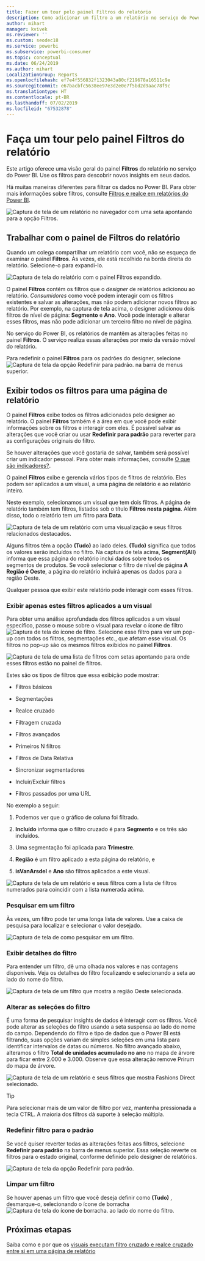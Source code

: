 ```yaml
---
title: Fazer um tour pelo painel Filtros do relatório
description: Como adicionar um filtro a um relatório no serviço do Power BI para consumidores
author: mihart
manager: kvivek
ms.reviewer: ''
ms.custom: seodec18
ms.service: powerbi
ms.subservice: powerbi-consumer
ms.topic: conceptual
ms.date: 06/24/2019
ms.author: mihart
LocalizationGroup: Reports
ms.openlocfilehash: ef7e4f556832f1323043a80cf219678a16511c9e
ms.sourcegitcommit: e67bacbfc5638ee97e3d2e0e7f5bd2d9aac78f9c
ms.translationtype: HT
ms.contentlocale: pt-BR
ms.lasthandoff: 07/02/2019
ms.locfileid: "67532878"
---
```

# <a name="take-a-tour-of-the-report-filters-pane"></a>Faça um tour pelo painel Filtros do relatório

Este artigo oferece uma visão geral do painel **Filtros** do relatório no serviço do Power BI. Use os filtros para descobrir novos insights em seus dados.

Há muitas maneiras diferentes para filtrar os dados no Power BI. Para obter mais informações sobre filtros, consulte [Filtros e realce em relatórios do Power BI](../power-bi-reports-filters-and-highlighting.md).

![Captura de tela de um relatório no navegador com uma seta apontando para a opção Filtros.](media/end-user-report-filter/power-bi-browser-new2.png)

## <a name="working-with-the-report-filters-pane"></a>Trabalhar com o painel de Filtros do relatório

Quando um colega compartilhar um relatório com você, não se esqueça de examinar o painel **Filtros**. Às vezes, ele está recolhido na borda direita do relatório. Selecione-o para expandi-lo.

![Captura de tela do relatório com o painel Filtros expandido.](media/end-user-report-filter/power-bi-filter-pane.png)

O painel **Filtros** contém os filtros que o *designer* de relatórios adicionou ao relatório. *Consumidores* como você podem interagir com os filtros existentes e salvar as alterações, mas não podem adicionar novos filtros ao relatório. Por exemplo, na captura de tela acima, o designer adicionou dois filtros de nível de página: **Segmento** e **Ano**. Você pode interagir e alterar esses filtros, mas não pode adicionar um terceiro filtro no nível de página.

No serviço do Power BI, os relatórios de mantêm as alterações feitas no painel **Filtros**. O serviço realiza essas alterações por meio da versão móvel do relatório.

Para redefinir o painel **Filtros** para os padrões do designer, selecione ![Captura de tela da opção Redefinir para padrão](media/end-user-report-filter/power-bi-reset.png). na barra de menus superior.

## <a name="view-all-the-filters-for-a-report-page"></a>Exibir todos os filtros para uma página de relatório

O painel **Filtros** exibe todos os filtros adicionados pelo designer ao relatório. O painel **Filtros** também é a área em que você pode exibir informações sobre os filtros e interagir com eles. É possível salvar as alterações que você criar ou usar **Redefinir para padrão** para reverter para as configurações originais do filtro.

Se houver alterações que você gostaria de salvar, também será possível criar um indicador pessoal.  Para obter mais informações, consulte [O que são indicadores?](end-user-bookmarks.md).

O painel **Filtros** exibe e gerencia vários tipos de filtros de relatório. Eles podem ser aplicados a um visual, a uma página de relatório e ao relatório inteiro.

Neste exemplo, selecionamos um visual que tem dois filtros. A página de relatório também tem filtros, listados sob o título **Filtros nesta página**. Além disso, todo o relatório tem um filtro para **Data**.

![Captura de tela de um relatório com uma visualização e seus filtros relacionados destacados.](media/end-user-report-filter/power-bi-all-filters2.png)

Alguns filtros têm a opção **(Tudo)** ao lado deles. **(Tudo)** significa que todos os valores serão incluídos no filtro. Na captura de tela acima, **Segment(All)** informa que essa página do relatório inclui dados sobre todos os segmentos de produtos. Se você selecionar o filtro de nível de página **A Região é Oeste**, a página do relatório incluirá apenas os dados para a região Oeste.

Qualquer pessoa que exibir este relatório pode interagir com esses filtros.

### <a name="view-only-those-filters-applied-to-a-visual"></a>Exibir apenas estes filtros aplicados a um visual

Para obter uma análise aprofundada dos filtros aplicados a um visual específico, passe o mouse sobre o visual para revelar o ícone de filtro ![Captura de tela do ícone de filtro](media/end-user-report-filter/power-bi-filter-icon.png). Selecione esse filtro para ver um pop-up com todos os filtros, segmentações etc., que afetam esse visual. Os filtros no pop-up são os mesmos filtros exibidos no painel **Filtros**.

![Captura de tela de uma lista de filtros com setas apontando para onde esses filtros estão no painel de filtros.](media/end-user-report-filter/power-bi-hover-visual-filter.png)

Estes são os tipos de filtros que essa exibição pode mostrar:

- Filtros básicos

- Segmentações

- Realce cruzado

- Filtragem cruzada

- Filtros avançados

- Primeiros N filtros

- Filtros de Data Relativa

- Sincronizar segmentadores

- Incluir/Excluir filtros

- Filtros passados por uma URL

No exemplo a seguir:

1. Podemos ver que o gráfico de coluna foi filtrado.

1. **Incluído** informa que o filtro cruzado é para **Segmento** e os três são incluídos.

1. Uma segmentação foi aplicada para **Trimestre**.

1. **Região** é um filtro aplicado a esta página do relatório, e

1. **isVanArsdel** e **Ano** são filtros aplicados a este visual.

![Captura de tela de um relatório e seus filtros com a lista de filtros numerados para coincidir com a lista numerada acima.](media/end-user-report-filter/power-bi-visual-pop-up.png)

### <a name="search-in-a-filter"></a>Pesquisar em um filtro

Às vezes, um filtro pode ter uma longa lista de valores. Use a caixa de pesquisa para localizar e selecionar o valor desejado.

![Captura de tela de como pesquisar em um filtro.](media/end-user-report-filter/power-bi-fiter-search.png)

### <a name="display-filter-details"></a>Exibir detalhes do filtro

Para entender um filtro, dê uma olhada nos valores e nas contagens disponíveis.  Veja os detalhes do filtro focalizando e selecionando a seta ao lado do nome do filtro.
  
![Captura de tela de um filtro que mostra a região Oeste selecionada.](media/end-user-report-filter/power-bi-expand-filter.png)

### <a name="change-filter-selections"></a>Alterar as seleções do filtro

É uma forma de pesquisar insights de dados é interagir com os filtros. Você pode alterar as seleções do filtro usando a seta suspensa ao lado do nome do campo.  Dependendo do filtro e tipo de dados que o Power BI está filtrando, suas opções variam de simples seleções em uma lista para identificar intervalos de datas ou números. No filtro avançado abaixo, alteramos o filtro **Total de unidades acumulado no ano** no mapa de árvore para ficar entre 2.000 e 3.000. Observe que essa alteração remove Prirum do mapa de árvore.
  
![Captura de tela de um relatório e seus filtros que mostra Fashions Direct selecionado.](media/end-user-report-filter/power-bi-filter-treemap.png)

> [!TIP]
> Para selecionar mais de um valor de filtro por vez, mantenha pressionada a tecla CTRL. A maioria dos filtros dá suporte à seleção múltipla.

### <a name="reset-filter-to-default"></a>Redefinir filtro para o padrão

Se você quiser reverter todas as alterações feitas aos filtros, selecione **Redefinir para padrão** na barra de menus superior.  Essa seleção reverte os filtros para o estado original, conforme definido pelo designer de relatórios.

![Captura de tela da opção Redefinir para padrão.](media/end-user-report-filter/power-bi-reset.png)

### <a name="clear-a-filter"></a>Limpar um filtro

Se houver apenas um filtro que você deseja definir como **(Tudo)** , desmarque-o, selecionando o ícone de borracha ![Captura de tela do ícone de borracha.](media/end-user-report-filter/power-bi-eraser-icon.png) ao lado do nome do filtro.
  
<!--  too much detail for consumers

## Types of filters: text field filters
### List mode
Ticking a checkbox either selects or deselects the value. The **All** checkbox can be used to toggle the state of all checkboxes on or off. The checkboxes represent all the available values for that field.  As you adjust the filter, the restatement updates to reflect your choices. 

![list mode filter](media/end-user-report-filter/power-bi-restatement-new.png)

Note how the restatement now says "is Mar, Apr or May".

### Advanced mode
Select **Advanced Filtering** to switch to advanced mode. Use the dropdown controls and text boxes to identify which fields to include. By choosing between **And** and **Or**, you can build complex filter expressions. Select the **Apply Filter** button when you've set the values you want.  

![advanced mode](media/end-user-report-filter/power-bi-advanced.png)

## Types of filters: numeric field filters
### List mode
If the values are finite, selecting the field name displays a list.  See **Text field filters** &gt; **List mode** above for help using checkboxes.   

### Advanced mode
If the values are infinite or represent a range, selecting the field name opens the advanced filter mode. Use the dropdown and text boxes to specify a range of values that you want to see. 

![advanced filter](media/end-user-report-filter/power-bi-dropdown-and-text.png)

By choosing between **And** and **Or**, you can build complex filter expressions. Select the **Apply Filter** button when you've set the values you want.

## Types of filters: date and time
### List mode
If the values are finite, selecting the field name displays a list.  See **Text field filters** &gt; **List mode** above for help using checkboxes.   

### Advanced mode
If the field values represent date or time, you can specify a start/end time when using Date/Time filters.  

![datetime filter](media/end-user-report-filter/pbi_date-time-filters.png)

-->

## <a name="next-steps"></a>Próximas etapas

Saiba como e por que os [visuais executam filtro cruzado e realce cruzado entre si em uma página de relatório](end-user-interactions.md)